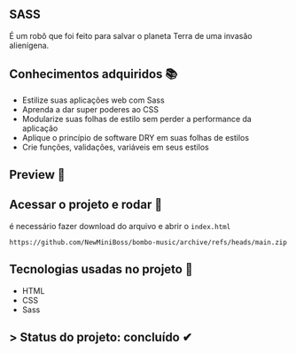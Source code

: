 ## SASS
É um robô que foi feito para salvar o planeta Terra de uma invasão alienígena. 

## Conhecimentos adquiridos 📚
- Estilize suas aplicações web com Sass
- Aprenda a dar super poderes ao CSS
- Modularize suas folhas de estilo sem perder a performance da aplicação
- Aplique o princípio de software DRY em suas folhas de estilos
- Crie funções, validações, variáveis em seus estilos

## Preview 🎥


## Acessar o projeto e rodar 📁

é necessário fazer download do arquivo e abrir o ``index.html`` 

```
https://github.com/NewMiniBoss/bombo-music/archive/refs/heads/main.zip
```

## Tecnologias usadas no projeto 🚀
- HTML
- CSS
- Sass

## > Status do projeto: concluído ✔
